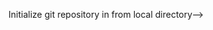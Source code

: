 Initialize git repository in from local directory-->
<!--Create index.html, style.css, index.js and README.md files-->
<!--Add files to prepare for staging-->
<!--Stage files using commit messages-->
<!--Push commits to remote repository-->
<!--From local directory open project directory onto VS code-->
<!--Mouseover to index.hmtl file and create structure inside the file using elements, attributes such as; id, class and correct hierarchy od declarations-->
<!--Add HTML file to stage for commit-->
<!--Push commit to Github-->
<!--Open index.html file on browser to render data-->
<!--Edit CSS file using selectors, their property and values-->
<!--Link ./style.css to the HTML file to showcase the presentations made-->
<!--Run syntax from HTML and CSS onto their respective validators to check for errors-->
<!--Add CSS File to connect to HTML file-->
<!--Commit Changes-->
<!--Git push to remote repo-->
<!--Activate Git pages and view link for deployment to created webpage
